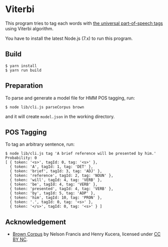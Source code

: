 # Viterbi

This program tries to tag each words with [the universal part-of-speech tags](https://github.com/nyxtom/salient/blob/master/lib/salient/corpus/universal_tagset/README) using Viterbi algorithm.

You have to install the latest Node.js (7.x) to run this program.

## Build

```console
$ yarn install
$ yarn run build
```

## Preparation

To parse and generate a model file for HMM POS tagging, run:

```console
$ node lib/cli.js parseCorpus brown
```

and it will create `model.json` in the working directory.

## POS Tagging

To tag an arbitrary sentence, run:

```console
$ node lib/cli.js tag 'A brief reference will be presented by him.'
Probability: 0
[ { token: '<s>', tagId: 0, tag: '<s>' },
  { token: 'A', tagId: 1, tag: 'DET' },
  { token: 'brief', tagId: 3, tag: 'ADJ' },
  { token: 'reference', tagId: 2, tag: 'NOUN' },
  { token: 'will', tagId: 4, tag: 'VERB' },
  { token: 'be', tagId: 4, tag: 'VERB' },
  { token: 'presented', tagId: 4, tag: 'VERB' },
  { token: 'by', tagId: 5, tag: 'ADP' },
  { token: 'him', tagId: 10, tag: 'PRON' },
  { token: '.', tagId: 0, tag: '<s>' },
  { token: '</s>', tagId: 0, tag: '<s>' } ]
```

## Acknowledgement

- [Brown Corpus](https://archive.org/details/BrownCorpus) by Nelson Francis and Henry Kucera, licensed under [CC BY NC](http://creativecommons.org/licenses/by-nc/3.0/).
